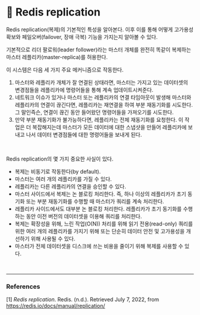 # :floppy_disk: **Redis replication**

Redis replication(복제)의 기본적인 특성을 알아본다. 이후 이를 통해 어떻게 고가용성 확보와 페일오버(failover, 장애 극복) 기능을 가지는지 알아볼 수 있다.

기본적으로 리더 팔로워(leader follower)라는 마스터 개체를 완전히 똑같이 복제하는 마스터 레플리카(master-replica)를 허용한다.

이 시스템은 다음 세 가지 주요 메커니즘으로 작동한다.

1. 마스터와 레플리카 개체가 잘 연결된 상태라면, 마스터는 가지고 있는 데이터셋의 변경점들을 레플리카에 명령어들을 통해 계속 업데이트시켜준다.
2. 네트워크 이슈가 있거나 마스터 또는 레플리카의 연결 타임아웃이 발생해 마스터와 레플리카의 연결이 끊긴다면, 레플리카는 재연결을 하여 부분 재동기화를 시도한다. 그 말인즉슨, 연결이 끊긴 동안 들어왔던 명령어들을 가져오기를 시도한다.
3. 만약 부분 재동기화가 불가능하다면, 레플리카는 전체 재동기화를 요청한다. 이 작업은 더 복잡해지는데 마스터가 모든 데이터에 대한 스냅샷을 만들어 레플리카에 보내고 나서 데이터 변경점들에 대한 명령어들을 보내게 된다.

<br>

Redis replication의 몇 가지 중요한 사실이 있다.
 - 복제는 비동기로 작동한다(by default).
 - 마스터는 여러 개의 레플리카를 가질 수 있다.
 - 레플리카는 다른 레플리카의 연결을 승인할 수 있다.
 - 마스터 사이드에서 복제는 논 블로킹 처리한다. 즉, 하나 이상의 레플리카가 초기 동기화 또는 부분 재동기화를 수행할 때 마스터가 쿼리를 계속 처리한다.
 - 레플리카 사이드에서도 대부분 논 블로킹 처리한다. 레플리카가 초기 동기화를 수행하는 동안 이전 버전의 데이터셋을 이용해 쿼리를 처리한다.
 - 복제는 확장성을 위해, 느린 작업(O(N)) 처리를 위해 읽기 전용(read-only) 쿼리를 위한 여러 개의 레플리카를 가지기 위해 또는 단순히 데이터 안전 및 고가용성을 개선하기 위해 사용될 수 있다.
  - 마스터가 전체 데이터셋을 디스크에 쓰는 비용을 줄이기 위해 복제를 사용할 수 있다.

<br>

---
### **References**
[1] *Redis replication*. Redis. (n.d.). Retrieved July 7, 2022, from https://redis.io/docs/manual/replication/ 